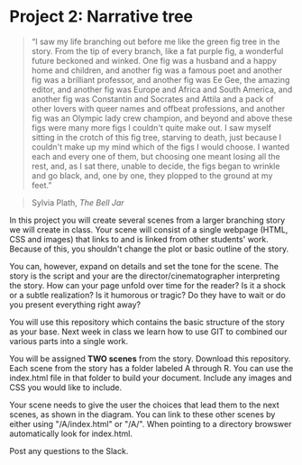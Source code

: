 # Project 2: Narrative tree

> “I saw my life branching out before me like the green fig tree in the story. From the tip of every branch, like a fat purple fig, a wonderful future beckoned and winked. One fig was a husband and a happy home and children, and another fig was a famous poet and another fig was a brilliant professor, and another fig was Ee Gee, the amazing editor, and another fig was Europe and Africa and South America, and another fig was Constantin and Socrates and Attila and a pack of other lovers with queer names and offbeat professions, and another fig was an Olympic lady crew champion, and beyond and above these figs were many more figs I couldn't quite make out. I saw myself sitting in the crotch of this fig tree, starving to death, just because I couldn't make up my mind which of the figs I would choose. I wanted each and every one of them, but choosing one meant losing all the rest, and, as I sat there, unable to decide, the figs began to wrinkle and go black, and, one by one, they plopped to the ground at my feet.” 

> Sylvia Plath, *The Bell Jar*

In this project you will create several scenes from a larger branching story we will create in class. Your scene will consist of a single webpage (HTML, CSS and images) that links to and is linked from other students' work. Because of this, you shouldn't change the plot or basic outline of the story. 

You can, however, expand on details and set the tone for the scene. The story is the script and your are the director/cinematographer interpreting the story. How can your page unfold over time for the reader? Is it a shock or a subtle realization? Is it humorous or tragic? Do they have to wait or do you present everything right away? 

You will use this repository which contains the basic structure of the story as your base. Next week in class we learn how to use GIT to combined our various parts into a single work.

You will be assigned **TWO scenes** from the story. Download this repository. Each scene from the story has a folder labeled A through R. You can use the index.html file in that folder to build your document. Include any images and CSS you would like to include. 

Your scene needs to give the user the choices that lead them to the next scenes, as shown in the diagram. You can link to these other scenes by either using "/A/index.html" or "/A/". When pointing to a directory browswer automatically look for index.html.

Post any questions to the Slack.
